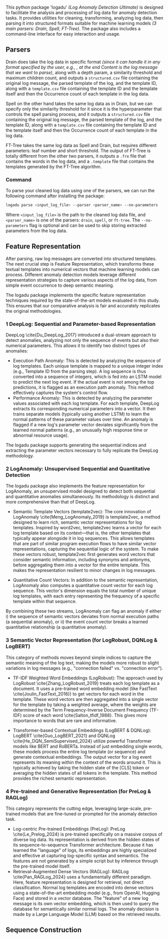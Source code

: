 This python package 'logadu' _(Log Anomaly Detection Ultimate)_ is designed to facilitate the analysis and processing of log data for anomaly detection tasks. It provides utilities for cleaning, transforming, analyzing log data, then parsing it into structured formats suitable for machine learning models _(3 main parsers: Drain, Spell, FT-Tree)_. The package also includes a command-line interface for easy interaction and usage.

## Parsers

Drain does take the log data in specific format _(since it can handle it in any format specified by the user, e.g., <Timestamp> <Content>, at the end Content is the log message that we want to parse)_, along with a depth param, a similarity threshold and maximum children count, and outputs a `structured.csv` file containing the original log message, the parsed template of the log, and the template ID, along with a `template.csv` file containing the template ID and the template itself and then the Occurrence count of each template in the log data.

Spell on the other hand takes the same log data as in Drain, but we can specify only the similarity threshold for it since it is the hyperparameter that controls the spell parsing process, and it outputs a `structured.csv` file containing the original log message, the parsed template of the log, and the template ID, along with a `template.csv` file containing the template ID and the template itself and then the Occurrence count of each template in the log data.

FT-Tree takes the same log data as Spell and Drain, but requires different parameters: leaf number and short threshold. The output of FT-Tree is totally different from the other two parsers, it outputs a `.fre` file that contains the words in the log data, and a `.template` file that contains the templates generated by the FT-Tree algorithm.

### Command

To parse your cleaned log data using one of the parsers, we can run the following command after installing the package:

```bash
logadu parse <input_log_file> --parser <parser_name> --no-parameters
```

Where `<input_log_file>` is the path to the cleaned log data file, and `<parser_name>` is one of the parsers: `drain`, `spell`, or `ft-tree`. The `--no-parameters` flag is optional and can be used to skip storing extracted parameters from the log data.

## Feature Representation

After parsing, raw log messages are converted into structured templates. The next crucial step is Feature Representation, which transforms these textual templates into numerical vectors that machine learning models can process. Different anomaly detection models leverage different representation strategies to capture various aspects of the log data, from simple event occurrence to deep semantic meaning.

The logadu package implements the specific feature representation techniques required by the state-of-the-art models evaluated in this study. This ensures that our comparative analysis is fair and accurately replicates the original methodologies.

### 1 DeepLog: Sequential and Parameter-based Representation

DeepLog \cite{Du_DeepLog_2017} introduced a dual-stream approach to detect anomalies, analyzing not only the sequence of events but also their numerical parameters. This allows it to identify two distinct types of anomalies:

- Execution Path Anomaly: This is detected by analyzing the sequence of log templates. Each unique template is mapped to a unique integer index (e.g., Template ID from the parsing step). A log sequence is thus converted into a sequence of integers, which is fed into an LSTM model to predict the next log event. If the actual event is not among the top predictions, it is flagged as an execution path anomaly. This method effectively captures the system's control flow.
- Performance Anomaly: This is detected by analyzing the parameter values associated with each log template. For each template, DeepLog extracts its corresponding numerical parameters into a vector. It then trains separate models (typically using another LSTM) to learn the normal patterns of these parameter values over time. An anomaly is flagged if a new log's parameter vector deviates significantly from the learned normal patterns (e.g., an unusually high response time or abnormal resource usage).

The logadu package supports generating the sequential indices and extracting the parameter vectors necessary to fully replicate the DeepLog methodology.

### 2 LogAnomaly: Unsupervised Sequential and Quantitative Detection

The logadu package also implements the feature representation for LogAnomaly, an unsupervised model designed to detect both sequential and quantitative anomalies simultaneously. Its methodology is distinct and more comprehensive than that of DeepLog.

- Semantic Template Vectors (template2vec): The core innovation of LogAnomaly \cite{Meng_LogAnomaly_2019} is template2vec, a method designed to learn rich, semantic vector representations for log templates. Inspired by word2vec, template2vec learns a vector for each log template based on its context—that is, the other templates that typically appear alongside it in log sequences. This allows templates that are part of similar program execution flows to have similar vector representations, capturing the sequential logic of the system. To make these vectors robust, template2vec first generates word vectors that consider semantic information, including synonyms and antonyms, before aggregating them into a vector for the entire template. This makes the representation resilient to minor changes in log messages.

- Quantitative Count Vectors: In addition to the semantic representation, LogAnomaly also computes a quantitative count vector for each log sequence. This vector's dimension equals the total number of unique log templates, with each entry representing the frequency of a specific template within that sequence.

By combining these two streams, LogAnomaly can flag an anomaly if either i) the sequence of semantic vectors deviates from normal execution paths (a sequential anomaly), or ii) the event count vector breaks a learned quantitative relationship (a quantitative anomaly).

### 3 Semantic Vector Representation (for LogRobust, DQNLog & LogBERT)

This category of methods moves beyond simple indices to capture the semantic meaning of the log text, making the models more robust to slight variations in log messages (e.g., "connection failed" vs. "connection error").

- TF-IDF Weighted Word Embeddings (LogRobust): The approach used by LogRobust \cite{Zhang_LogRobust_2019} treats each log template as a document. It uses a pre-trained word embedding model (like FastText \cite{Joulin_FastText_2016}) to get vectors for each word in the template. These word vectors are then aggregated into a single vector for the template by taking a weighted average, where the weights are determined by the Term Frequency-Inverse Document Frequency (TF-IDF) score of each word \cite{Salton_tfidf_1988}. This gives more importance to words that are rare and informative.

- Transformer-based Contextual Embeddings (LogBERT & DQNLog): LogBERT \cite{Guo_LogBERT_2021} and DQNLog \cite{He_DQN_SemiSupervised_2024} utilize powerful Transformer models like BERT and RoBERTa. Instead of just embedding single words, these models process the entire log template (or sequence) and generate contextual embeddings. The output vector for a log event represents its meaning within the context of the words around it. This is typically achieved by taking the hidden state of the [CLS] token or averaging the hidden states of all tokens in the template. This method provides the richest semantic representation.

### 4 Pre-trained and Generative Representation (for PreLog & RAGLog)

This category represents the cutting edge, leveraging large-scale, pre-trained models that are fine-tuned or prompted for the anomaly detection task.

- Log-centric Pre-trained Embeddings (PreLog): PreLog \cite{Le_Prelog_2024} is pre-trained specifically on a massive corpus of diverse log data. Its representation is derived from the hidden states of its sequence-to-sequence Transformer architecture. Because it has learned the "language" of logs, its embeddings are highly specialized and effective at capturing log-specific syntax and semantics. The features are not generated by a simple script but by inference through the pre-trained model itself.
- Retrieval-Augmented Dense Vectors (RAGLog): RAGLog \cite{Pan_RAGLog_2024} uses a fundamentally different paradigm. Here, feature representation is designed for retrieval, not direct classification. Normal log templates are encoded into dense vectors using a state-of-the-art embedding model (e.g., from OpenAI, Hugging Face) and stored in a vector database. The "feature" of a new log message is its own vector embedding, which is then used to query the database for semantically similar normal logs. The anomaly decision is made by a Large Language Model (LLM) based on the retrieved results.

## Sequence Construction
